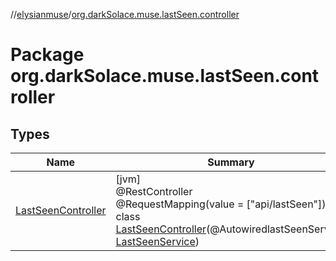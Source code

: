 //[elysianmuse](../../index.md)/[org.darkSolace.muse.lastSeen.controller](index.md)

# Package org.darkSolace.muse.lastSeen.controller

## Types

| Name | Summary |
|---|---|
| [LastSeenController](-last-seen-controller/index.md) | [jvm]<br>@RestController<br>@RequestMapping(value = ["api/lastSeen"])<br>class [LastSeenController](-last-seen-controller/index.md)(@AutowiredlastSeenService: [LastSeenService](../org.darkSolace.muse.lastSeen.service/-last-seen-service/index.md)) |

